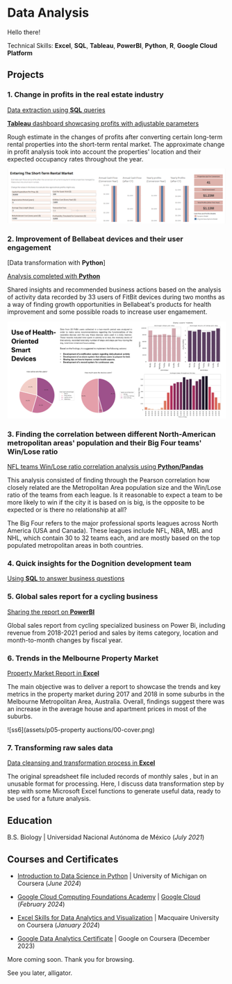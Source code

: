 # Data Analysis

Hello there!

Technical Skills: **Excel**, **SQL**, **Tableau**, **PowerBI**, **Python**, **R**, **Google Cloud Platform**

## Projects

### 1. Change in profits in the real estate industry

[Data extraction using **SQL** queries](2024_03_watershed_database) 

[**Tableau** dashboard showcasing profits with adjustable parameters](https://public.tableau.com/views/WatershedProject_17105411802030/Dashboard1?:language=es-ES&:sid=&:display_count=n&:origin=viz_share_link)

Rough estimate in the changes of profits after converting certain long-term rental properties into the short-term rental market. The approximate change in profit analysis took into account the properties' location and their expected occupancy rates throughout the year.

![ss1](assets/01-ss1.png)

### 2. Improvement of Bellabeat devices and their user engagement

[Data transformation with **Python**]

[Analysis completed with **Python**](2024_06_bellabeat_analysis.md)

Shared insights and recommended business actions based on the analysis of activity data recorded by 33 users of FitBit devices during two months as a way of finding growth opportunities in Bellabeat's products for health improvement and some possible roads to increase user engamement.

![ss2](assets/09_bellabeatcover.png)

### 3. Finding the correlation between different North-American metropolitan areas' population and their Big Four teams' Win/Lose ratio

[NFL teams Win/Lose ratio correlation analysis using **Python/Pandas**]()

This analysis consisted of finding through the Pearson correlation how closely related are the Metropolitan Area population size and the Win/Lose ratio of the teams from each league. Is it reasonable to expect a team to be more likely to win if the city it is based on is big, is the opposite to be expected or is there no relationship at all?

The Big Four refers to the major professional sports leagues across North America (USA and Canada). These leagues include NFL, NBA, MBL and NHL, which contain 30 to 32 teams each, and are mostly based on the top populated metropolitan areas in both countries. 

### 4. Quick insights for the Dognition development team

[Using **SQL** to answer business questions]()

### 5. Global sales report for a cycling business

[Sharing the report on **PowerBI**]()

Global sales report from cycling specialized business on Power Bi, including revenue from 2018-2021 period and sales by items category, location and month-to-month changes by fiscal year. 

### 6. Trends in the Melbourne Property Market

[Property Market Report in **Excel**](2024_01_propertymarket_trends.md)

The main objective was to deliver a report to showcase the trends and key metrics in the property market during 2017 and 2018 in some suburbs in the Melbourne Metropolitan Area, Australia. Overall, findings suggest there was an increase in the average house and apartment prices in most of the suburbs.

![ss6](assets/p05-property auctions/00-cover.png)

### 7. Transforming raw sales data

[Data cleansing and transformation process in **Excel**](2024_01_excel_cleaningdata.md)

The original spreadsheet file included records of monthly sales , but in an unusable format for processing. Here, I discuss data transformation step by step with some Microsoft Excel functions to generate useful data, ready to be used for a future analysis.

## Education

 B.S. Biology | Universidad Nacional Autónoma de México (_July 2021_)

## Courses and Certificates

* [Introduction to Data Science in Python](https://coursera.org/share/d8f3565476016680b49061be0075ad8e) | University of Michigan on Coursera (_June 2024_)

* [Google Cloud Computing Foundations Academy](https://drive.google.com/file/d/1V8Q_BpTLiBDFIUdiCRVJmqyXYk5S0d8O/view?usp=sharing) | [Google Cloud](https://www.cloudskillsboost.google/public_profiles/d33ecb6c-d70f-4541-8d58-e338ef8e0655) (_February 2024_)

* [Excel Skills for Data Analytics and Visualization](https://coursera.org/share/17f45e990b48d0b0a348ee784ee9415b) | Macquaire University on Coursera (_January 2024_)

* [Google Data Analytics Certificate](https://coursera.org/share/e65da5f6042aa495d7ab29db87ade125) | Google on Coursera (December 2023)

More coming soon.
Thank you for browsing.

See you later, alligator.
